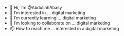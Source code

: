 - 👋 Hi, I’m @AbdullahAbasy
- 👀 I’m interested in ... digital marketing 
- 🌱 I’m currently learning ... digital marketing 
- 💞️ I’m looking to collaborate on ... digital marketing 
- 📫 How to reach me ... interested in a digital marketing 

<!---
AbdullahAbasy/AbdullahAbasy is a ✨ special ✨ repository because its `README.md` (this file) appears on your GitHub profile.
You can click the Preview link to take a look at your changes.
--->
